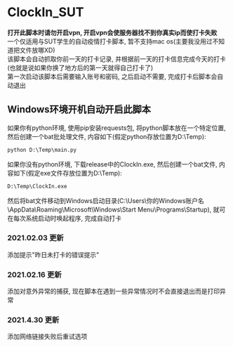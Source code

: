 # ClockIn_SUT

**打开此脚本时请勿开启vpn, 开启vpn会使服务器找不到你真实ip而使打卡失败**  
一个仅适用与SUT学生的自动疫情打卡脚本, 暂不支持mac os(主要我没用过不知道把文件放哪XD)   
该脚本会自动抓取你前一天的打卡记录, 并根据前一天的打卡信息完成今天的打卡(也就是说如果你换了地方后的第一天就得自己打卡了)  
第一次启动该脚本后需要输入账号和密码, 之后启动不需要, 完成打卡后脚本会自动退出
## Windows环境开机自动开启此脚本
如果你有python环境, 使用pip安装requests包, 将python脚本放在一个特定位置, 然后创建一个bat批处理文件, 内容如下(假定python存放位置为D:\\Temp):
```bat
python D:\Temp\main.py
```
如果你没有python环境, 下载release中的ClockIn.exe, 然后创建一个bat文件, 内容如下(假定exe文件存放位置为D:\\Temp):
```bat
D:\Temp\ClockIn.exe
```
然后将bat文件移动到Windows启动目录(C:\Users\你的Windows账户名\AppData\Roaming\Microsoft\Windows\Start Menu\Programs\Startup), 就可在每次系统启动时唤起程序, 完成自动打卡

### 2021.02.03 更新
添加提示"昨日未打卡的错误提示"

### 2021.02.16 更新
添加对意外异常的捕获, 现在脚本在遇到一些异常情况时不会直接退出而是打印异常

### 2021.4.30 更新
添加网络链接失败后重试选项

